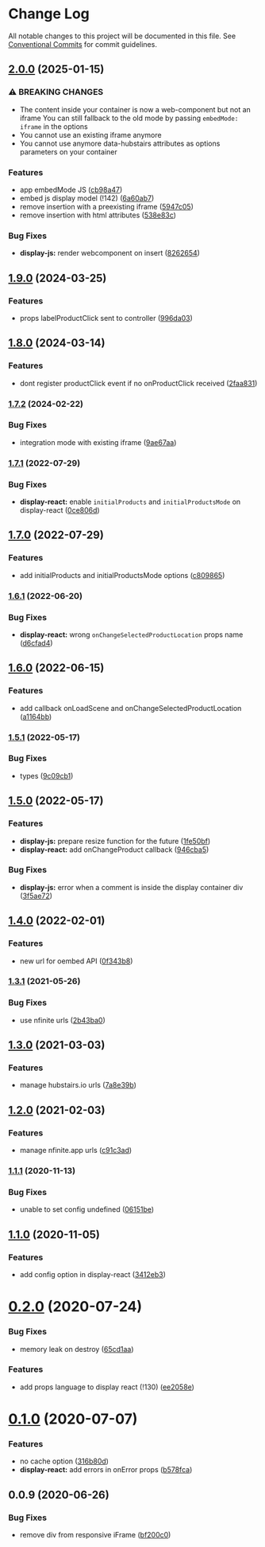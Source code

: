 # Change Log

All notable changes to this project will be documented in this file.
See [Conventional Commits](https://conventionalcommits.org) for commit guidelines.

## [2.0.0](https://github.com/hubstairs/display-controller/compare/v1.9.0...v2.0.0) (2025-01-15)


### ⚠ BREAKING CHANGES

* The content inside your container is now a web-component but not an iframe
You can still fallback to the old mode by passing `embedMode: iframe` in the options
* You cannot use an existing iframe anymore
* You cannot use anymore data-hubstairs attributes as options parameters on your container

### Features

* app embedMode JS ([cb98a47](https://github.com/hubstairs/display-controller/commit/cb98a47289f827a39338061dfd484a452f3c1126))
* embed js display model (!142) ([6a60ab7](https://github.com/hubstairs/display-controller/commit/6a60ab7b31dfefc5079f81bbc2c236039fe4530d))
* remove insertion with a preexisting iframe ([5947c05](https://github.com/hubstairs/display-controller/commit/5947c05bb2ef5cc09be42afeebbf0f517d1e01f5))
* remove insertion with html attributes ([538e83c](https://github.com/hubstairs/display-controller/commit/538e83cacb7f39f15836065c09132a9de01f4da4))


### Bug Fixes

* **display-js:** render webcomponent on insert ([8262654](https://github.com/hubstairs/display-controller/commit/826265402aebdecd4e9ebff2be2ef2fcb47c8ee1))



## [1.9.0](https://github.com/hubstairs/display-controller/compare/v1.8.0...v1.9.0) (2024-03-25)


### Features

* props labelProductClick sent to controller ([996da03](https://github.com/hubstairs/display-controller/commit/996da032a0970c027392929621b0b4820ffd6f13))



## [1.8.0](https://github.com/hubstairs/display-controller/compare/v1.7.2...v1.8.0) (2024-03-14)


### Features

* dont register productClick event if no onProductClick received ([2faa831](https://github.com/hubstairs/display-controller/commit/2faa831d3f2dcd6bd0a310d9f8447fadd4da7531))



### [1.7.2](https://github.com/hubstairs/display-controller/compare/v1.7.1...v1.7.2) (2024-02-22)


### Bug Fixes

* integration mode with existing iframe ([9ae67aa](https://github.com/hubstairs/display-controller/commit/9ae67aa02a53db7c88ce0723cfabaaf9ae4eb37e))



### [1.7.1](https://github.com/hubstairs/display-controller/compare/v1.7.0...v1.7.1) (2022-07-29)


### Bug Fixes

* **display-react:** enable `initialProducts` and `initialProductsMode` on display-react ([0ce806d](https://github.com/hubstairs/display-controller/commit/0ce806d0adce3a494ea7d8f3a60b0c84570da151))



## [1.7.0](https://github.com/hubstairs/display-controller/compare/v1.6.1...v1.7.0) (2022-07-29)


### Features

* add initialProducts and initialProductsMode options ([c809865](https://github.com/hubstairs/display-controller/commit/c809865a8f32f3a51d0217fbae4219b96c3cfe83))



### [1.6.1](https://github.com/hubstairs/display-controller/compare/v1.6.0...v1.6.1) (2022-06-20)


### Bug Fixes

* **display-react:** wrong `onChangeSelectedProductLocation` props name ([d6cfad4](https://github.com/hubstairs/display-controller/commit/d6cfad459583c7ace7faa91b52bd43efa7b0c7d7))



## [1.6.0](https://github.com/hubstairs/display-controller/compare/v1.5.1...v1.6.0) (2022-06-15)


### Features

* add callback onLoadScene and onChangeSelectedProductLocation ([a1164bb](https://github.com/hubstairs/display-controller/commit/a1164bb41cbff1eb6945a0e44128308996d12978))



### [1.5.1](https://github.com/hubstairs/display-controller/compare/v1.5.0...v1.5.1) (2022-05-17)


### Bug Fixes

* types ([9c09cb1](https://github.com/hubstairs/display-controller/commit/9c09cb1e7ebf93af5ae7e358510f6a6939c107f9))



## [1.5.0](https://github.com/hubstairs/display-controller/compare/v1.4.0...v1.5.0) (2022-05-17)


### Features

* **display-js:** prepare resize function for the future ([1fe50bf](https://github.com/hubstairs/display-controller/commit/1fe50bf06915685fee0db8740e1b96629e871806))
* **display-react:** add onChangeProduct callback ([946cba5](https://github.com/hubstairs/display-controller/commit/946cba5071e3393cceb42e7d55c1249c410296a0))


### Bug Fixes

* **display-js:** error when a comment is inside the display container div ([3f5ae72](https://github.com/hubstairs/display-controller/commit/3f5ae72dbbf402f1dd2d8989228ae825afc2c344))



## [1.4.0](https://github.com/hubstairs/display-controller/compare/v1.3.1...v1.4.0) (2022-02-01)


### Features

* new url for oembed API ([0f343b8](https://github.com/hubstairs/display-controller/commit/0f343b8acac74afd35e1d893b30db6a28adb2806))



### [1.3.1](https://github.com/hubstairs/display-controller/compare/v1.3.0...v1.3.1) (2021-05-26)


### Bug Fixes

* use nfinite urls ([2b43ba0](https://github.com/hubstairs/display-controller/commit/2b43ba08de319c76d9e001ff34b9e5e78af6a7af))



## [1.3.0](https://github.com/hubstairs/display-controller/compare/v1.2.0...v1.3.0) (2021-03-03)


### Features

* manage hubstairs.io urls ([7a8e39b](https://github.com/hubstairs/display-controller/commit/7a8e39bf8856350a0166a29eaf5a4a7e4bf0b00c))



## [1.2.0](https://github.com/hubstairs/display-controller/compare/v1.1.1...v1.2.0) (2021-02-03)


### Features

* manage nfinite.app urls ([c91c3ad](https://github.com/hubstairs/display-controller/commit/c91c3adb0c2d38b6fa38be602d5dc2fc44321950))



### [1.1.1](https://github.com/hubstairs/display-controller/compare/v1.1.0...v1.1.1) (2020-11-13)


### Bug Fixes

* unable to set config undefined ([06151be](https://github.com/hubstairs/display-controller/commit/06151be06429e73057adb989e50697150fa7ca7c))



## [1.1.0](https://github.com/hubstairs/display-controller/compare/v1.0.0...v1.1.0) (2020-11-05)


### Features

* add config option in display-react ([3412eb3](https://github.com/hubstairs/display-controller/commit/3412eb3ec3672a5b34d4f9a9beaea60f6b8a873b))



# [0.2.0](https://gitlab.com/hubstairs/front/npm-modules/display-controller/compare/v0.1.0...v0.2.0) (2020-07-24)


### Bug Fixes

* memory leak on destroy ([65cd1aa](https://gitlab.com/hubstairs/front/npm-modules/display-controller/commit/65cd1aa74fc1a091bf540b0eae7bdcd85b3d45f4))


### Features

* add props language to display react (!130) ([ee2058e](https://gitlab.com/hubstairs/front/npm-modules/display-controller/commit/ee2058eb532db206ff03e4ecffc7587beb250952))





# [0.1.0](https://gitlab.com/hubstairs/front/npm-modules/display-controller/compare/v0.0.9...v0.1.0) (2020-07-07)

### Features

- no cache option ([316b80d](https://gitlab.com/hubstairs/front/npm-modules/display-controller/commit/316b80d73273606f6b7433cfe0996597371a9076))
- **display-react:** add errors in onError props ([b578fca](https://gitlab.com/hubstairs/front/npm-modules/display-controller/commit/b578fca33a882390f7ad9be3122e2208fdf36115))

## 0.0.9 (2020-06-26)

### Bug Fixes

- remove div from responsive iFrame ([bf200c0](https://gitlab.com/hubstairs/front/npm-modules/display-controller/commit/bf200c01627a7884cfbe804332be2009024ecf6b))
